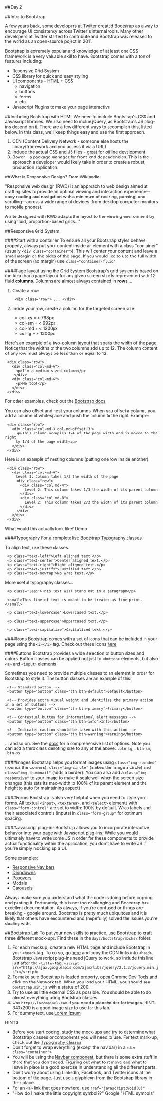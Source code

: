 ##Day 2

##Intro to Bootstrap

A few years back, some developers at Twitter created Bootstrap as a way to encourage UI consistency across Twitter's internal tools. Many other developers at Twitter started to contribute and Bootstrap was released to the world as an open-source poject in 2011.

Bootstrap is extremely popular and knowledge of at least one CSS framework is a very valuable skill to have. Bootstrap comes with a ton of features including:

- Reponsive Grid System
- CSS library for quick and easy styling
- UI components - HTML + CSS 
	- navigation
	- buttons
	- forms
	- etc.
- Javascript Plugins to make your page interactive


##Including Bootstrap with HTML
We need to include Bootstrap's CSS and Javascript libraries.  We also need to inclue jQuery, as Bootstrap's JS plug-ins depend on it.  There are a few different ways to accomplish this, listed below.  In this class, we'll keep things easy and use the first approach.

1. CDN (Content Delivery Network - someone else hosts the library/framework and you access it via a URL)
2. Include the actual CSS and JS files - great for offline development
3. Bower - a package manager for front-end dependencies.  This is the approach a developer would likely take in order to create a robust, production application.

##What is Responsive Design?
From Wikipedia:

"Responsive web design (RWD) is an approach to web design aimed at crafting sites to provide an optimal viewing and interaction experience—easy reading and navigation with a minimum of resizing, panning, and scrolling—across a wide range of devices (from desktop computer monitors to mobile phones).

A site designed with RWD adapts the layout to the viewing environment by using fluid, proportion-based grids..."


##Responsive Grid System

####Start with a container
To ensure all your Bootstrap styles behave properly, always put your content inside an element with a class "container" (usually `<div class="container">`). This will center your content and leave a small margin on the sides of the page. If you would like to use the full width of the screen (no margin) use `class="container-fluid"`

####Page layout using the Grid System
Bootstrap's grid system is based on the idea that a page layout for any given screen size is represented with 12 fluid **columns**.  Columns are almost always contained in **rows** ...

1. Create a row: 

	```
	 <div class="row"> ... </div>
	```
	
2. Inside your row, create a column for the targeted screen size: 
	- col-xs = < 768px
	- col-sm = < 992px
	- col-md = < 1200px
	- col-lg = > 1200px

Here's an example of a two-column layout that spans the width of the page.  Notice that the widths of the two columns add up to 12.  The column content of any row must always be less than or equal to 12.

```
 <div class="row">
   <div class="col-md-6">
     <p>I'm a medium-sized column</p>
    </div>
   <div class="col-md-6">
     <p>Me too!</p>
   </div>
 </div>
```

For other examples, check out the [Bootstrap docs](http://getbootstrap.com/css/#grid)  

You can also offset and nest your columns. When you offset a column, you add a column of whitespace and push the column to the right.  Example:

```
 <div class="row">
   <div class="col-md-3 col-md-offset-3">
     <p>This column occupies 1/4 of the page width and is moved to the right 
     by 1/4 of the page width</p>
   </div>
 </div>
```
Here is an example of nesting columns (putting one row inside another)

```
 <div class="row">
   <div class="col-md-6">
     Level 1: Column takes 1/2 the width of the page
     <div class="row">
       <div class="col-md-4">
         Level 2: This column takes 1/3 the width of its parent column
       </div>
       <div class="col-md-8">
         Level 2: This column takes 2/3 the width of its parent column
       </div>
     </div>
   </div>
 </div>
```

What would this actually look like?  Demo


####Typography
For a complete list: [Bootstrap Typography classes](http://getbootstrap.com/css/#type)

To align text, use these classes.  

```
 <p class="text-left">Left aligned text.</p>
 <p class="text-center">Center aligned text.</p>
 <p class="text-right">Right aligned text.</p>
 <p class="text-justify">Justified text.</p>
 <p class="text-nowrap">No wrap text.</p>
```
More useful typography classes...

```
 <p class="lead">This text will stand out in a paragraph</p>
```
```
 <small>This line of text is meant to be treated as fine print.</small>
```
```
 <p class="text-lowercase">Lowercased text.</p>
```
```
 <p class="text-uppercase">Uppercased text.</p>
```
```
 <p class="text-capitalize">Capitalized text.</p>
```


####Icons
Bootstrap comes with a set of icons that can be included in your page using the `<i></i>` tag. Check out these icons [here](http://getbootstrap.com/components/#glyphicons)

####Buttons
Bootstrap provides a wide selection of button sizes and colors.  Button classes can be applied not just to `<button>` elements, but also `<a>` and `<input>` elements

Sometimes you need to provide multiple classes to an element in order for Bootstrap to style it.  The button classes are an example of this:

```
 <!-- Standard button -->
 <button type="button" class="btn btn-default">Default</button>
 
 <!-- Provides extra visual weight and identifies the primary action in a set of buttons -->
 <button type="button" class="btn btn-primary">Primary</button>
 
 <!-- Contextual button for informational alert messages -->
 <button type="button" class="btn btn-info">Info</button>

 <!-- Indicates caution should be taken with this action -->
 <button type="button" class="btn btn-warning">Warning</button>
```  
... and so on.  See the [docs](http://getbootstrap.com/css/#buttons) for a comprehensive list of options.  Note you can add a third class denoting size to any of the above: `.btn-lg`, `.btn-sm`, `.btn-xs`


####Images 
Bootstrap helps you format images using `class="img-rounded"` (rounds the corners), `class="img-circle"` (makes the image a circle) and `class="img-thumbnail"` (adds a border). You can also add a `class="img-responsive"` to your image to make it scale well when the screen size changes (this sets its max-width to 100% of its parent element and the height to auto for maintaining aspect)

####Forms
Bootstrap is also very helpful when you need to style your forms. All textual `<input>`, `<textarea>`, and `<select>` elements with `class="form-control"` are set to width: 100% by default. Wrap labels and their associated controls (inputs) in `class="form-group"` for optimum spacing. 
 

####Javascript plug-ins
Bootstrap allows you to incorporate interactive behavior into your page with Javascript plug-ins.  While you would ultimately have to write some JS in order for these components to provide actual functionality within the application, you don't have to write JS if you're simply mocking up a UI.

Some examples:

- [Responsive Nav bars](http://getbootstrap.com/components/#navbar)
- [Dropdowns](http://getbootstrap.com/javascript/#dropdowns)
- [Popovers](http://getbootstrap.com/javascript/#popovers)
- [Modals](http://getbootstrap.com/javascript/#modals)
- [Carousels](http://getbootstrap.com/javascript/#carousel)

Always make sure you understand what the code is doing before copying and pasting it. Fortunately, this is not too challenging and Bootstrap has excellent documentation. As always, if you're confused or things are breaking - google around. Bootstrap is pretty much ubiquitous and it is likely that others have encountered and (hopefully) solved the issues you're dealing with.

##Bootstrap Lab
To put your new skills to practice, use Bootstrap to craft three different mock-ups.  Find these in the `day2/bootstrap/mocks/` folder.

1. For each mockup, create a new HTML page and include Bootstrap in your `<head>` tag. To do so, go [here](http://getbootstrap.com/getting-started/#download-cdn) and copy the CDN links into `<head>`.  Bootstrap Javascript plug-ins need jQuery to work, so include this line just after the `<title>` tag: `<script src="http://ajax.googleapis.com/ajax/libs/jquery/2.1.3/jquery.min.js"></script>`
2. To make sure Bootstrap is loaded property, open Chrome Dev Tools and click on the Network tab.  When you load your HTML, you should see `bootstrap.min.js` with a status of 200.
3. Try to use as little external CSS as possible.  You should be able to do almost everything using Bootstrap classes. 
4. Use `http://lorempixel.com` if you need a placeholder for images.  HINT: 340x200 is a good image size to use for this lab.
5. For dummy text, use [Lorem Ipsum](http://www.lipsum.com/)

HINTS

- Before you start coding, study the mock-ups and try to determine what Bootstrap classes or components you will need to use.  For text mark-up, check out the [Typography classes](http://getbootstrap.com/css/#type)
- Don't forget to wrap everything (except the nav bar) in a `<div class='container'>`
- You will be using the [Navbar component](http://getbootstrap.com/components/#navbar), but there is some extra stuff in there that you don't need.  Figuring out what to remove and what to leave in place is a good exercise in understanding all the different parts.
- Don't worry about using LinkedIn, Facebook, and Twitter icons at the bottom of the page.  Just use a glyphicon from the Bootstrap library in their place.
- For an `<a>` link that goes nowhere, use `href="javascript:void(0)"`
- "How do I make the little copyright symbol??"  Google "HTML symbols"









